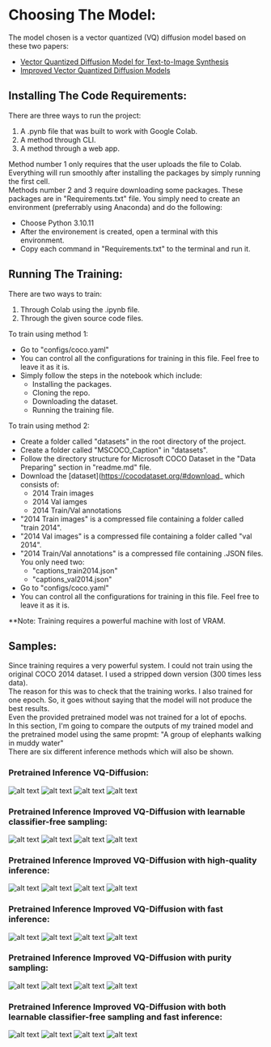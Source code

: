 # Choosing The Model:<br />

The model chosen is a vector quantized (VQ) diffusion model based on these two papers:<br />
- [Vector Quantized Diffusion Model for Text-to-Image Synthesis](https://arxiv.org/pdf/2111.14822.pdf)
- [Improved Vector Quantized Diffusion Models](https://arxiv.org/pdf/2205.16007.pdf)

## Installing The Code Requirements:<br />

There are three ways to run the project:<br />
1. A .pynb file that was built to work with Google Colab.
2. A method through CLI.
3. A method through a web app.

Method number 1 only requires that the user uploads the file to Colab. Everything will run smoothly after installing the packages by simply running the first cell.<br />
Methods number 2 and 3 require downloading some packages. These packages are in "Requirements.txt" file. You simply need to create an environment (preferrably using Anaconda) and do the following:<br />
- Choose Python 3.10.11
- After the environement is created, open a terminal with this environment.
- Copy each command in "Requirements.txt" to the terminal and run it.

## Running The Training:

There are two ways to train:<br />
1. Through Colab using the .ipynb file.
2. Through the given source code files.

To train using method 1:<br />
- Go to "configs/coco.yaml"
- You can control all the configurations for training in this file. Feel free to leave it as it is.
- Simply follow the steps in the notebook which include:
  - Installing the packages.
  - Cloning the repo.
  - Downloading the dataset.
  - Running the training file.

To train using method 2:<br />
- Create a folder called "datasets" in the root directory of the project.
- Create a folder called "MSCOCO_Caption" in "datasets".
- Follow the directory structure for Microsoft COCO Dataset in the "Data Preparing" section in "readme.md" file.
- Download the [dataset](https://cocodataset.org/#download_ which consists of:
  - 2014 Train images
  - 2014 Val iamges
  - 2014 Train/Val annotations
- "2014 Train images" is a compressed file containing a folder called "train 2014".
- "2014 Val images" is a compressed file containing a folder called "val 2014".
- "2014 Train/Val annotations" is a compressed file containing .JSON files. You only need two:
  - "captions_train2014.json"
  - "captions_val2014.json"
- Go to "configs/coco.yaml"
- You can control all the configurations for training in this file. Feel free to leave it as it is.

**Note: Training requires a powerful machine with lost of VRAM.<br />

## Samples:<br />

Since training requires a very powerful system. I could not train using the original COCO 2014 dataset. I used a stripped down version (300 times less data).<br />
The reason for this was to check that the training works. I also trained for one epoch. So, it goes without saying that the model will not produce the best results.<br />
Even the provided pretrained model was not trained for a lot of epochs.<br />
In this section, I'm going to compare the outputs of my trained model and the pretrained model using the same propmt: "A group of elephants walking in muddy water"<br />
There are six different inference methods which will also be shown.<br />

### Pretrained Inference VQ-Diffusion:<br />
![alt text](https://github.com/AhmedHashish123/VQ-Diffusion/blob/main/Samples/Pretrained/pretrained_1/000000.png)
![alt text](https://github.com/AhmedHashish123/VQ-Diffusion/blob/main/Samples/Pretrained/pretrained_1/000001.png)
![alt text](https://github.com/AhmedHashish123/VQ-Diffusion/blob/main/Samples/Pretrained/pretrained_1/000002.png)
![alt text](https://github.com/AhmedHashish123/VQ-Diffusion/blob/main/Samples/Pretrained/pretrained_1/000003.png)

### Pretrained Inference Improved VQ-Diffusion with learnable classifier-free sampling:<br />
![alt text](https://github.com/AhmedHashish123/VQ-Diffusion/blob/main/Samples/Pretrained/pretrained_2/000000.png)
![alt text](https://github.com/AhmedHashish123/VQ-Diffusion/blob/main/Samples/Pretrained/pretrained_2/000001.png)
![alt text](https://github.com/AhmedHashish123/VQ-Diffusion/blob/main/Samples/Pretrained/pretrained_2/000002.png)
![alt text](https://github.com/AhmedHashish123/VQ-Diffusion/blob/main/Samples/Pretrained/pretrained_2/000003.png)

### Pretrained Inference Improved VQ-Diffusion with high-quality inference:<br />
![alt text](https://github.com/AhmedHashish123/VQ-Diffusion/blob/main/Samples/Pretrained/pretrained_3/000000.png)
![alt text](https://github.com/AhmedHashish123/VQ-Diffusion/blob/main/Samples/Pretrained/pretrained_3/000001.png)
![alt text](https://github.com/AhmedHashish123/VQ-Diffusion/blob/main/Samples/Pretrained/pretrained_3/000002.png)
![alt text](https://github.com/AhmedHashish123/VQ-Diffusion/blob/main/Samples/Pretrained/pretrained_3/000003.png)

### Pretrained Inference Improved VQ-Diffusion with fast inference:<br />
![alt text](https://github.com/AhmedHashish123/VQ-Diffusion/blob/main/Samples/Pretrained/pretrained_4/000000.png)
![alt text](https://github.com/AhmedHashish123/VQ-Diffusion/blob/main/Samples/Pretrained/pretrained_4/000001.png)
![alt text](https://github.com/AhmedHashish123/VQ-Diffusion/blob/main/Samples/Pretrained/pretrained_4/000002.png)
![alt text](https://github.com/AhmedHashish123/VQ-Diffusion/blob/main/Samples/Pretrained/pretrained_4/000003.png)

### Pretrained Inference Improved VQ-Diffusion with purity sampling:<br />
![alt text](https://github.com/AhmedHashish123/VQ-Diffusion/blob/main/Samples/Pretrained/pretrained_5/000000.png)
![alt text](https://github.com/AhmedHashish123/VQ-Diffusion/blob/main/Samples/Pretrained/pretrained_5/000001.png)
![alt text](https://github.com/AhmedHashish123/VQ-Diffusion/blob/main/Samples/Pretrained/pretrained_5/000002.png)
![alt text](https://github.com/AhmedHashish123/VQ-Diffusion/blob/main/Samples/Pretrained/pretrained_5/000003.png)

### Pretrained Inference Improved VQ-Diffusion with both learnable classifier-free sampling and fast inference:<br />
![alt text](https://github.com/AhmedHashish123/VQ-Diffusion/blob/main/Samples/Pretrained/pretrained_6/000000.png)
![alt text](https://github.com/AhmedHashish123/VQ-Diffusion/blob/main/Samples/Pretrained/pretrained_6/000001.png)
![alt text](https://github.com/AhmedHashish123/VQ-Diffusion/blob/main/Samples/Pretrained/pretrained_6/000002.png)
![alt text](https://github.com/AhmedHashish123/VQ-Diffusion/blob/main/Samples/Pretrained/pretrained_6/000003.png)


